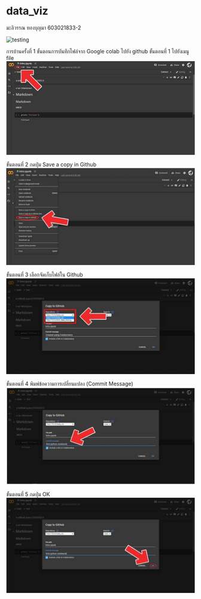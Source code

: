 # data_viz

มะลิวรรณ ทองบุญมา 603021833-2

![testing](15A4D30D-FD56-4BEC-9D54-7031D44287DF.png)

การบ้านครั้งที่ 1 
ขั้นตอนการบันทึกไฟล์จาก Google colab ไปยัง github
ขั้นตอนที่ 1 ไปยังเมนู file
![testing](1.png)

ขั้นตอนที่ 2 กดปุ่ม Save a copy in Github
![testing](2.png)

ขั้นตอนที่ 3 เลือกจัดเก็บไฟล์ใน Github
![testing](3.png)

ขั้นตอนที่ 4 พิมพ์ข้อความการเปลี่ยนแปลง (Commit Message)
![testing](4.png)

ขั้นตอนที่ 5 กดปุ่ม OK 
![testing](5.png)
